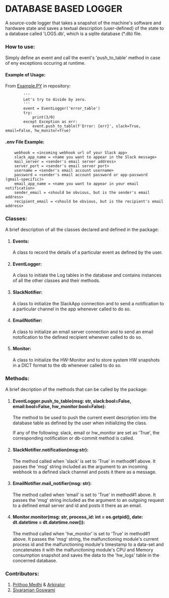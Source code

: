 # DATABASE BASED LOGGER

<p>
A source-code logger that takes a snapshot of the machine's software and hardware state and saves
a textual description (user-defined) of the state to a database called 'LOGS.db', which is a 
sqlite database (*.db) file.
</p>

### How to use:
<p>
Simply define an event and call the event's 'push_to_table' method in case of eny exceptions occuring at runtime.
</p>

#### Example of Usage:

From [Example.PY](https://github.com/Arkiralor/DatabaseLoggerSQL/blob/main/example.py) in repository:


            '''
            Let's try to divide by zero.
            '''
            event = EventLogger('error_table')
            try:
                print(3/0)
            except Exception as err:
                event.push_to_table(f'Error: {err}', slack=True, email=False, hw_monitor=True)

#### .env File Example:

        webhook = <incoming webhook url of your Slack app> 
        slack_app_name = <name you want to appear in the Slack message>
        mail_server = <sender's email server address>
        server_port = <sender's email server port>
        username = <sender's email account username>
        password = <sender's email account password or app-password (gmail-specific)>
        email_app_name = <name you want to appear in your email notification>
        sender_email = <should be obvious, but is the sender's email address>
        recipient_email = <should be obvious, but is the recipient's email address>

### Classes:
<p>
A brief description of all the classes declared and defined in the package:
</p>

1. #### Events:
    
    A class to record the details of a particular event as defined by the user.
2. #### EventLogger:
    
    A class to initiate the Log tables in the database and contains instances of all the other classes and their methods.
3. #### SlackNotifier:
    
    A class to initialize the SlackApp connection and to send a notification to a particular channel in the app whenever called to do so.
4. #### EmailNotifier:
    
    A class to initialize an email server connection and to send an email notofication to the defined recipient whenever called to do so.
5. #### Monitor:
    
    A class to initialize the HW-Monitor and to store system HW snapshots in a DICT format to the db whenever called to do so.

### Methods:
<p>
A brief decription of the methods that can be called by the package:
</p>

1. #### EventLogger.push_to_table(msg: str, slack:bool=False, email:bool=False,  hw_monitor:bool=False):
    
    <p>
    The method to be used to push the current event description into the database table as defined by the user when initializing the class.

    If any of the following: slack, email or hw_monitor are set as 'True', the corresponding notification or db-commit method is called. </p>
2. #### SlackNotifier.notification(msg:str):
    
    <p>
    The method called when 'slack' is set to 'True' in method#1 above. It passes the 'msg' string included as the argument to an incoming webhook to a defined slack channel and posts it there as a message. </p>
3. #### EmailNotifier.mail_notifier(msg: str):
    
    <p>
    The method called when 'email' is set to 'True' in method#1 above. It passes the 'msg' string included as the argument to an outgoing request to a defined email server and id and posts it there as an email. </p>
4. #### Monitor.monitor(msg: str, process_id: int = os.getpid(), date: dt.datetime = dt.datetime.now()):
    
    <p>
    The method called when 'hw_monitor' is set to 'True' in method#1 above. It passes the 'msg' string, the malfunctioning module's current process id and the malfunctioning module's timestamp to a data-set and concatenates it with the malfunctioning module's CPU and Memory consumption snapshot and saves the data to the 'hw_logs' table in the concerned database. </p>

### Contributors:

1. [Prithoo Medhi](https://github.com/Prithoo-Medhi) & [Arkiralor](https://github.com/Arkiralor)
2. [Sivaranjan Goswami](https://github.com/sivgos)
